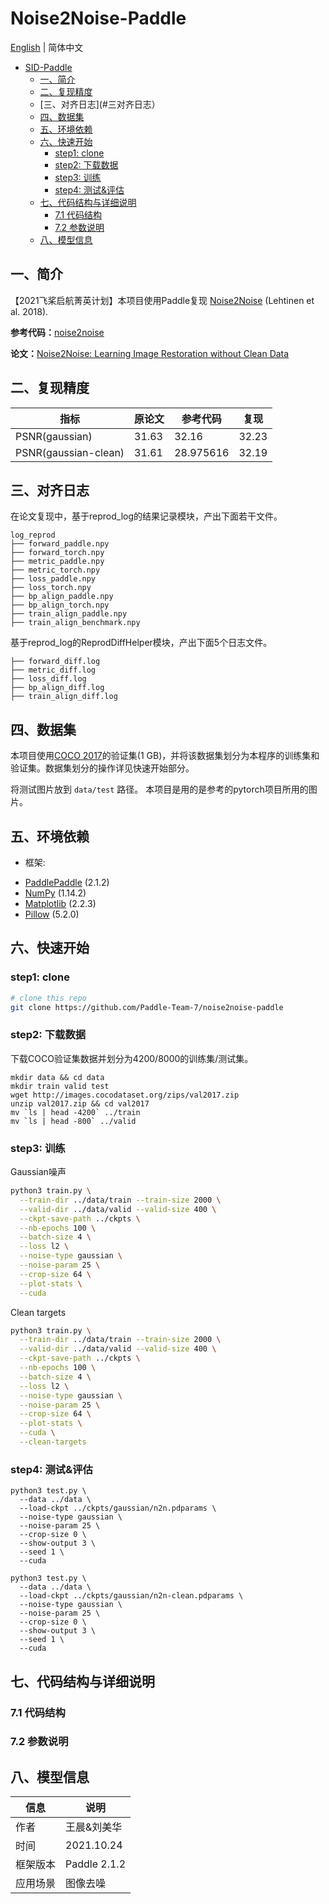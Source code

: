 # Noise2Noise-Paddle

[English](./README.md) | 简体中文

   * [SID-Paddle](#sid-paddle)
      * [一、简介](#一简介)
      * [二、复现精度](#二复现精度)
      * [三、对齐日志](#三对齐日志）
      * [四、数据集](#四数据集)
      * [五、环境依赖](#五环境依赖)
      * [六、快速开始](#六快速开始)
         * [step1: clone](#step1-clone)
         * [step2: 下载数据](#step2-下载数据)
         * [step3: 训练](#step3-训练)
         * [step4: 测试&评估](#step4-测试&评估)
      * [七、代码结构与详细说明](#七代码结构与详细说明)
         * [7.1 代码结构](#71-代码结构)
         * [7.2 参数说明](#72-参数说明)
      * [八、模型信息](#八模型信息)

## 一、简介

【2021飞桨启航菁英计划】本项目使用Paddle复现 [Noise2Noise](https://arxiv.org/abs/1803.04189) (Lehtinen et al. 2018).

**参考代码：**[noise2noise](https://github.com/joeylitalien/noise2noise-pytorch)

**论文：**[Noise2Noise: Learning Image Restoration without Clean Data](https://arxiv.org/abs/1803.04189)


## 二、复现精度

| 指标 | 原论文| 参考代码 | 复现 |
| --- | --- | --- | --- |
| PSNR(gaussian) | 31.63 | 32.16 | 32.23 |
| PSNR(gaussian-clean) | 31.61 | 28.975616 | 32.19 |

## 三、对齐日志

在论文复现中，基于reprod_log的结果记录模块，产出下面若干文件。

```
log_reprod
├── forward_paddle.npy
├── forward_torch.npy
├── metric_paddle.npy
├── metric_torch.npy
├── loss_paddle.npy
├── loss_torch.npy
├── bp_align_paddle.npy
├── bp_align_torch.npy
├── train_align_paddle.npy
├── train_align_benchmark.npy
```

基于reprod_log的ReprodDiffHelper模块，产出下面5个日志文件。

```
├── forward_diff.log
├── metric_diff.log
├── loss_diff.log
├── bp_align_diff.log
├── train_align_diff.log
```

## 四、数据集
本项目使用[COCO 2017](http://cocodataset.org/#download)的验证集(1 GB)，并将该数据集划分为本程序的训练集和验证集。数据集划分的操作详见快速开始部分。

将测试图片放到 `data/test` 路径。 本项目是用的是参考的pytorch项目所用的图片。


## 五、环境依赖
- 框架: 
* [PaddlePaddle](https://paddlepaddle.org.cn/) (2.1.2)
* [NumPy](http://www.numpy.org/) (1.14.2)
* [Matplotlib](https://matplotlib.org/) (2.2.3)
* [Pillow](https://pillow.readthedocs.io/en/latest/index.html) (5.2.0)


## 六、快速开始

### step1: clone

```bash
# clone this repo
git clone https://github.com/Paddle-Team-7/noise2noise-paddle
```

### step2: 下载数据

下载COCO验证集数据并划分为4200/8000的训练集/测试集。

```
mkdir data && cd data
mkdir train valid test
wget http://images.cocodataset.org/zips/val2017.zip
unzip val2017.zip && cd val2017
mv `ls | head -4200` ../train
mv `ls | head -800` ../valid
```

### step3: 训练

Gaussian噪声

```bash
python3 train.py \
  --train-dir ../data/train --train-size 2000 \
  --valid-dir ../data/valid --valid-size 400 \
  --ckpt-save-path ../ckpts \
  --nb-epochs 100 \
  --batch-size 4 \
  --loss l2 \
  --noise-type gaussian \
  --noise-param 25 \
  --crop-size 64 \
  --plot-stats \
  --cuda
```

Clean targets

```bash
python3 train.py \
  --train-dir ../data/train --train-size 2000 \
  --valid-dir ../data/valid --valid-size 400 \
  --ckpt-save-path ../ckpts \
  --nb-epochs 100 \
  --batch-size 4 \
  --loss l2 \
  --noise-type gaussian \
  --noise-param 25 \
  --crop-size 64 \
  --plot-stats \
  --cuda \
  --clean-targets
```

### step4: 测试&评估

```
python3 test.py \
  --data ../data \
  --load-ckpt ../ckpts/gaussian/n2n.pdparams \
  --noise-type gaussian \
  --noise-param 25 \
  --crop-size 0 \
  --show-output 3 \
  --seed 1 \
  --cuda
```

```
python3 test.py \
  --data ../data \
  --load-ckpt ../ckpts/gaussian/n2n-clean.pdparams \
  --noise-type gaussian \
  --noise-param 25 \
  --crop-size 0 \
  --show-output 3 \
  --seed 1 \
  --cuda
```

## 七、代码结构与详细说明

### 7.1 代码结构
### 7.2 参数说明

## 八、模型信息

|  信息   |  说明 |
|  ----  |  ----  |
| 作者 | 王晨&刘美华|
| 时间 | 2021.10.24 |
| 框架版本 | Paddle 2.1.2 |
| 应用场景 | 图像去噪 |
